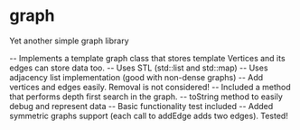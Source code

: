 # graph
Yet another simple graph library 

-- Implements a template graph class that stores template Vertices and its edges can store data too.
-- Uses STL (std::list and std::map)
-- Uses adjacency list implementation (good with non-dense graphs)
-- Add vertices and edges easily. Removal is not considered!
-- Included a method that performs depth first search in the graph.
-- toString method to easily debug and represent data
-- Basic functionality test included
-- Added symmetric graphs support (each call to addEdge adds two edges). Tested!
